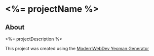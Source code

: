 # <%= projectName %>

## About
<%= projectDescription %>

This project was created using the [ModernWebDev Yeoman Generator](https://github.com/dsebastien/modernWebDevGenerator)
